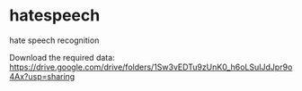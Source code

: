 # hatespeech
hate speech recognition

Download the required data: https://drive.google.com/drive/folders/1Sw3vEDTu9zUnK0_h6oLSuIJdJpr9o4Ax?usp=sharing